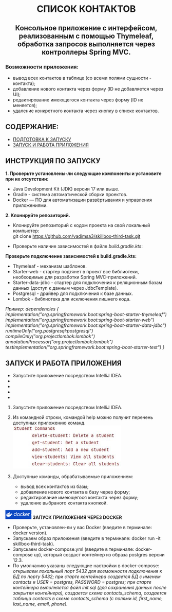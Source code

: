 <h1 align="center">СПИСОК КОНТАКТОВ</h1>
<h2 align="center">Консольное приложение с интерфейсом, реализованным с помощью Thymeleaf, 
обработка запросов выполняется через контроллеры Spring MVC.</h2> 

<h3> Возможности приложения:</h3>

* вывод всех контактов в таблице (со всеми полями сущности - контакта); 
* добавление нового контакта через форму (ID не добавляется через UI);
* редактирование имеющегося контакта через форму (ID не меняется); 
* удаление конкретного контакта через кнопку в списке контактов.


## **СОДЕРЖАНИЕ:** ##
* [ПОДГОТОВКА К ЗАПУСКУ](#инструкция_по_запуску)
* [ЗАПУСК И РАБОТА ПРИЛОЖЕНИЯ](#запуск_и_работа)

<a name="инструкция_по_запуску"></a>
## **ИНСТРУКЦИЯ ПО ЗАПУСКУ** ##

**1. Проверьте установлены-ли следующие компоненты и установите при их отсутствии:**
* Java Development Kit (JDK) версии 17 или выше.
* Gradle - система автоматической сборки проектов.
* Docker — ПО для автоматизации развёртывания и управления приложениями.

**2. Клонируйте репозиторий.**
* Клонируйте репозиторий с кодом проекта на свой локальный компьютер:  
  git clone https://github.com/vadimsa3/skillbox-third-task.git

* Проверьте наличие зависимостей в файле _build.gradle.kts_:

**Проверьте подключение зависимостей в build.gradle.kts:**
* Thymeleaf - механизм шаблонов.
* Starter-web - стартер подтянет в проект все библиотеки, необходимые для разработки Spring MVC-приложений.
* Starter-data-jdbc - стартер для подключения к реляционным базам данных (доступ к данным через JdbcTemplate).
* Postgresql - драйвер для подключения к базе данных.
* Lombok - библиотека для исключения лишнего кода.

_Пример:_
_dependencies {
implementation("org.springframework.boot:spring-boot-starter-thymeleaf")
implementation("org.springframework.boot:spring-boot-starter-web")
implementation("org.springframework.boot:spring-boot-starter-data-jdbc")
runtimeOnly("org.postgresql:postgresql")
compileOnly("org.projectlombok:lombok")
annotationProcessor("org.projectlombok:lombok")
testImplementation("org.springframework.boot:spring-boot-starter-test")
}_

<a name="запуск_и_работа"></a>
## **ЗАПУСК И РАБОТА ПРИЛОЖЕНИЯ** ##

* Запустите приложение посредством IntelliJ IDEA.
* 
* 
* 
* 

1. Запустите приложение посредством IntelliJ IDEA.
2. Из командной строки, командой help можно получит перечень доступных приложению команд.
   ![Изображение](https://github.com/vadimsa3/skillbox-second-task/blob/master/second-task/src/main/resources/raw/list-commands.jpg "Доступные команды")

3. Доступные команды, обрабатываемые приложением:
   * вывод всех контактов из базы;
   * добавление нового контакта в базу через форму;
   * редактирование имеющегося контакта через форму;
   * удаление выбраного контакта кнопкой.

![Изображение](https://github.com/vadimsa3/skillbox-second-task/blob/master/second-task/src/main/resources/raw/docker.png)
**ЗАПУСК ПРИЛОЖЕНИЯ ЧЕРЕЗ DOCKER**
* Проверьте, установлен-ли у вас Docker (введите в терминале: docker version).
* Запускаем образ приложения (введите в терминале: docker run -it skillbox-third-task).
* Запускаем docker-compose.yml (введите в терминале: docker-compose up), который создаст контейнер из образа postgres версии 12.3.
* По умолчанию указаны следующие настройки в docker-compose:
  _открываем локальный порт 5432 для возможности подключения к БД по порту 5432;
  при старте контейнера создается БД с именем contacts и USER = postgres, PASSWORD = postgres;
  при старте контейнера выполняется файл init.sql (для сохранения данных после закрытия контейнера),
  создается схема contacts_schema, создается таблица contacts в схеме contacts_schema (с полями id, first_name, last_name, email, phone)._

